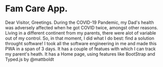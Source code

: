 # Fam Care App.

Dear Visitor,
  Greetings. During the COVID-19 Pandemic, my Dad's health was adversely affected when he got COVID twice, amongst other reasons. 
  Living in a different continent from my parents, there were alot of variable out of my control. So, in that moment, I did what I do best: find a solution throught software! I took all the software engineering in me and made this PWA in a span of 3 days. It has a couple of featues with which I can track my parent's heath.
  It has a Home page, using features like BootStrap and Typed.js by @mattboldt

